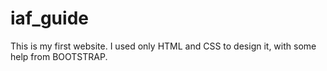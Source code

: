 # iaf_guide
This is my first website. I used only HTML and CSS to design it, with some help from BOOTSTRAP.
